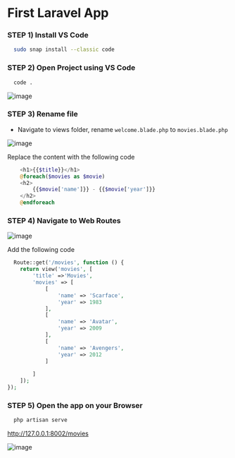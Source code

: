 # First Laravel App

### STEP 1) Install VS Code


```bash
  sudo snap install --classic code
```

### STEP 2) Open Project using VS Code

```bash
  code .
```
![image](https://user-images.githubusercontent.com/31894600/193714528-d404a231-bd97-4058-8126-ea5d4899d48b.png)

### STEP 3) Rename file

* Navigate to views folder, rename `welcome.blade.php` to `movies.blade.php`

![image](https://user-images.githubusercontent.com/31894600/193735502-29aa3f76-7005-4cc0-a651-cdcd55d18d33.png)

Replace the content with the following code

```php
    <h1>{{$title}}</h1>
    @foreach($movies as $movie)
    <h2>
        {{$movie['name']}} - {{$movie['year']}}
    </h2>
    @endforeach
```
### STEP 4) Navigate to Web Routes

![image](https://user-images.githubusercontent.com/31894600/193736454-0d6ddfa6-5f42-475e-b4dd-d9f584513bb2.png)

Add the following code

```php
  Route::get('/movies', function () {
    return view('movies', [
        'title' =>'Movies',
        'movies' => [
            [
                'name' => 'Scarface',
                'year' => 1983
            ],
            [
                'name' => 'Avatar',
                'year' => 2009
            ],
            [
                'name' => 'Avengers',
                'year' => 2012
            ]
            
        ]
    ]);
});
```
### STEP 5) Open the app on your Browser

```bash
  php artisan serve
```

 http://127.0.0.1:8002/movies
 
 
![image](https://user-images.githubusercontent.com/31894600/193737662-1f73d02a-55ad-49a0-b8e6-1dc97cf1eaf3.png)

